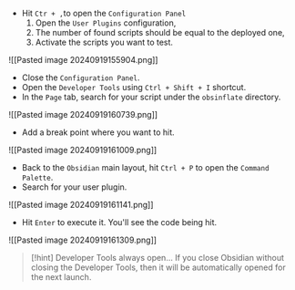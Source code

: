 - Hit `Ctr + ,`to open the `Configuration Panel`
	1. Open the `User Plugins` configuration,
	2. The number of found scripts should be equal to the deployed one,
	3. Activate the scripts you want to test.

![[Pasted image 20240919155904.png]]

- Close the `Configuration Panel`.
- Open the `Developer Tools` using `Ctrl + Shift + I` shortcut.
- In the `Page` tab, search for your script under the `obsinflate` directory.

![[Pasted image 20240919160739.png]]

- Add a break point where you want to hit.

![[Pasted image 20240919161009.png]]

- Back to the `Obsidian` main layout, hit `Ctrl + P` to open the `Command Palette`.
- Search for your user plugin.

![[Pasted image 20240919161141.png]]

- Hit `Enter` to execute it. You'll see the code being hit.

![[Pasted image 20240919161309.png]]

>[!hint] Developer Tools always open...
>If you close Obsidian without closing the Developer Tools, then it will be automatically opened for the next launch. 

